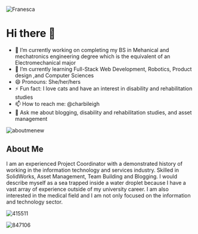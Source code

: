 ![Franesca](https://user-images.githubusercontent.com/44195461/126047903-9a520d1a-aa8e-4ad3-b1f9-acaa2c117a5a.png)


# Hi there 👋

- 🔭 I’m currently working on completing my BS in Mehanical and mechatronics engineering degree which is the equivalent of an Electromechanical major
- 🌱 I’m currently learning Full-Stack Web Development, Robotics, Product design ,and Computer Sciences
- 😄 Pronouns: She/her/hers
- ⚡ Fun fact: I love cats and have an interest in disability and rehabilitation studies
- 📫 How to reach me: @charbileigh
- 💬 Ask me about blogging, disability and rehabilitation studies, and asset management

![aboutmenew](https://user-images.githubusercontent.com/44195461/126047965-2a82f53e-3b48-4649-ba4d-52e5ac0edb79.gif)


## About Me

I am an experienced Project Coordinator with a demonstrated history of working in the information technology and services industry. Skilled in SolidWorks, Asset Management, Team Building and Blogging. I would describe myself as a sea trapped inside a water droplet because I have a vast array of experience outside of my university career. I am also interested in the medical field and I am not only focused on the information and technology sector.

![415511](https://user-images.githubusercontent.com/44195461/126048133-b9652d5e-0835-44e4-b1b5-b42746af5e74.jpg)

![847106](https://user-images.githubusercontent.com/44195461/126048249-f6c1acb0-bb5d-4ea7-a119-f8ec0c732d7c.jpg)





<!--
**charbileigh/charbileigh** is a ✨ _special_ ✨ repository because its `README.md` (this file) appears on your GitHub profile.
-->
